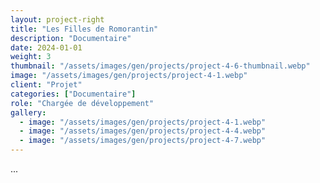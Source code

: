 ```yaml
---
layout: project-right
title: "Les Filles de Romorantin"
description: "Documentaire"
date: 2024-01-01
weight: 3
thumbnail: "/assets/images/gen/projects/project-4-6-thumbnail.webp"
image: "/assets/images/gen/projects/project-4-1.webp"
client: "Projet"
categories: ["Documentaire"]
role: "Chargée de développement"
gallery:
  - image: "/assets/images/gen/projects/project-4-1.webp"
  - image: "/assets/images/gen/projects/project-4-4.webp"
  - image: "/assets/images/gen/projects/project-4-7.webp"
---
```


...